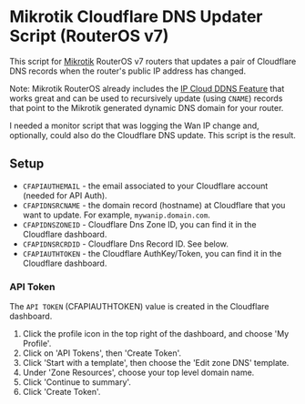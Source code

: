 # Mikrotik Cloudflare DNS Updater Script (RouterOS v7)

This script for [Mikrotik](https://mikrotik.com/) RouterOS v7 routers
that updates a pair of Cloudflare DNS records when the router's public IP address has changed.

Note: Mikrotik RouterOS already includes the [IP Cloud DDNS Feature](https://wiki.mikrotik.com/wiki/Manual:IP/Cloud#DDNS)
that works great and can be used to recursively update (using `CNAME`) records that point to the Mikrotik generated
dynamic DNS domain for your router.

I needed a monitor script that was logging the Wan IP change and, optionally, could also 
do the Cloudflare DNS update. This script is the result.

## Setup

* `CFAPIAUTHEMAIL` - the email associated to your Cloudflare account (needed for API Auth).
* `CFAPIDNSRCNAME` - the domain record (hostname) at Cloudflare that you want to update. For example, `mywanip.domain.com`.
* `CFAPIDNSZONEID` - Cloudflare Dns Zone ID, you can find it in the Cloudflare dashboard.
* `CFAPIDNSRCRDID` - Cloudflare Dns Record ID. See below.
* `CFAPIAUTHTOKEN` - the Cloudflare AuthKey/Token, you can find it in the Cloudflare dashboard.


### API Token

The `API TOKEN` (CFAPIAUTHTOKEN) value is created in the Cloudflare dashboard.

1. Click the profile icon in the top right of the dashboard, and choose 'My Profile'.
2. Click on 'API Tokens', then 'Create Token'.
3. Click 'Start with a template', then choose the 'Edit zone DNS' template.
4. Under 'Zone Resources', choose your top level domain name.
5. Click 'Continue to summary'.
6. Click 'Create Token'.
